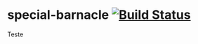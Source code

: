 # special-barnacle [![Build Status](https://app.travis-ci.com/LucasMarchand/special-barnacle.svg?branch=master)](https://app.travis-ci.com/LucasMarchand/special-barnacle)

Teste
